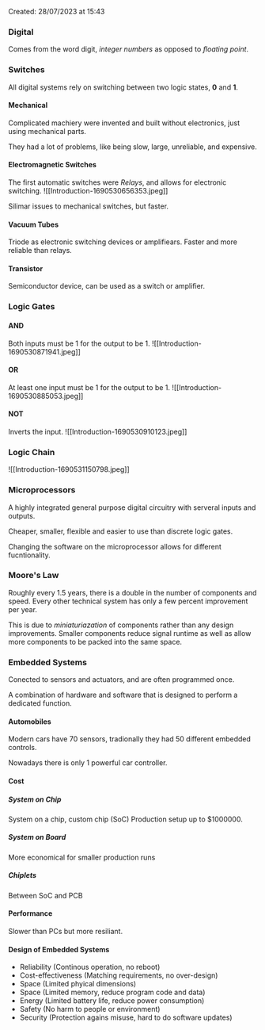 Created: 28/07/2023 at 15:43

### Digital
Comes from the word digit, *integer numbers* as opposed to *floating point*.

### Switches
All digital systems rely on switching between two logic states, **0** and **1**.

#### Mechanical
Complicated machiery were invented and built without electronics, just using mechanical parts.

They had a lot of problems, like being slow, large, unreliable, and expensive.

#### Electromagnetic Switches
The first automatic switches were *Relays*, and allows for electronic switching.
![[Introduction-1690530656353.jpeg]]

Silimar issues to mechanical switches, but faster.

#### Vacuum Tubes
Triode as electronic switching devices or amplifiears.
Faster and more reliable than relays.

#### Transistor
Semiconductor device, can be used as a switch or amplifier.

### Logic Gates
#### AND
Both inputs must be 1 for the output to be 1.
![[Introduction-1690530871941.jpeg]]
#### OR
At least one input must be 1 for the output to be 1.
![[Introduction-1690530885053.jpeg]]
#### NOT
Inverts the input.
![[Introduction-1690530910123.jpeg]]

### Logic Chain
![[Introduction-1690531150798.jpeg]]

### Microprocessors
A highly integrated general purpose digital circuitry with serveral inputs and outputs.

Cheaper, smaller, flexible and easier to use than discrete logic gates.

Changing the software on the microprocessor allows for different fucntionality.

### Moore's Law
Roughly every 1.5 years, there is a double in the number of components and speed. Every other technical system has only a few percent improvement per year.

This is due to *miniaturiazation* of components rather than any design improvements. Smaller components reduce signal runtime as well as allow more components to be packed into the same space.

### Embedded Systems
Conected to sensors and actuators, and are often programmed once.

A combination of hardware and software that is designed to perform a dedicated function.

#### Automobiles
Modern cars have 70 sensors, tradionally they had 50 different embedded controls.

Nowadays there is only 1 powerful car controller.

#### Cost
##### System on Chip
System on a chip, custom chip (SoC)
Production setup up to $1000000.

##### System on Board
More economical for smaller production runs

##### Chiplets
Between SoC and PCB

#### Performance
Slower than PCs but more resiliant.

#### Design of Embedded Systems
- Reliability (Continous operation, no reboot)
- Cost-effectiveness (Matching requirements, no over-design)
- Space (Limited phyical dimensions)
- Space (Limited memory, reduce program code and data)
- Energy (Limited battery life, reduce power consumption)
- Safety (No harm to people or environment)
- Security (Protection agains misuse, hard to do software updates)
